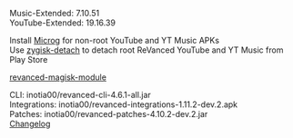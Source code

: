 Music-Extended: 7.10.51  
YouTube-Extended: 19.16.39  

Install [Microg](https://github.com/ReVanced/GmsCore/releases) for non-root YouTube and YT Music APKs  
Use [zygisk-detach](https://github.com/j-hc/zygisk-detach) to detach root ReVanced YouTube and YT Music from Play Store  

[revanced-magisk-module](https://github.com/j-hc/revanced-magisk-module)
  
CLI: inotia00/revanced-cli-4.6.1-all.jar  
Integrations: inotia00/revanced-integrations-1.11.2-dev.2.apk  
Patches: inotia00/revanced-patches-4.10.2-dev.2.jar  
[Changelog](https://github.com/inotia00/revanced-patches/releases/tag/v4.10.2-dev.2)  
